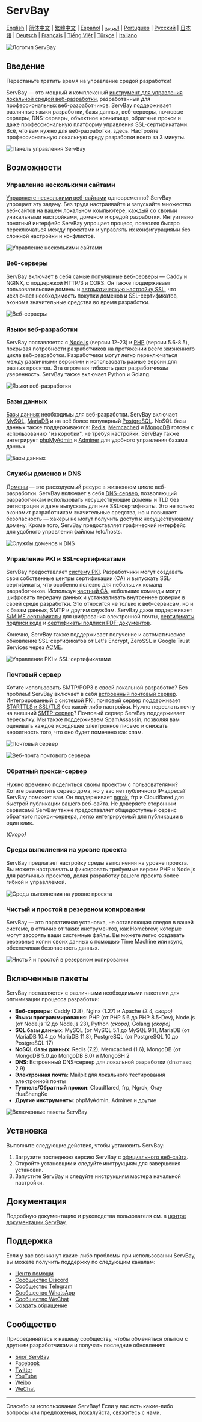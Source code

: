 # ServBay

[English](/README.md) | [简体中文](/README_zh-CN.md) | [繁體中文](/README_zh-TW.md) | [Español](/README_es.md) | [العربية](/README_ar.md) | [Português](/README_pt.md) | [Русский](/README_ru.md) | [日本語](/README_ja.md) | [Deutsch](/README_de.md) | [Français](/README_fr.md) | [Tiếng Việt](/README_vi.md) | [Türkçe](/README_tr.md) | [Italiano](/README_it.md)

![Логотип ServBay](/images/logo.png)

## Введение

Перестаньте тратить время на управление средой разработки!

ServBay — это мощный и комплексный [инструмент для управления локальной средой веб-разработки](https://www.servbay.com), разработанный для профессиональных веб-разработчиков. ServBay поддерживает различные языки разработки, базы данных, веб-серверы, почтовые серверы, DNS-серверы, объектное хранилище, обратные прокси и даже профессиональную платформу управления SSL-сертификатами. Всё, что вам нужно для веб-разработки, здесь. Настройте профессиональную локальную среду разработки всего за 3 минуты.

![Панель управления ServBay](/images/dashboard.png)

## Возможности

### Управление несколькими сайтами

[Управляете несколькими веб-сайтами](https://support.servbay.com/basic-usage/websites/adding-first-website) одновременно? ServBay упрощает эту задачу.  Без труда настраивайте и запускайте множество веб-сайтов на вашем локальном компьютере, каждый со своими уникальными настройками, доменом и средой разработки. Интуитивно понятный интерфейс ServBay упрощает процесс, позволяя быстро переключаться между проектами и управлять их конфигурациями без сложной настройки и конфликтов.

![Управление несколькими сайтами](/images/hosts.png)

### Веб-серверы

ServBay включает в себя самые популярные [веб-серверы](https://www.servbay.com/features/web-server) — Caddy и NGINX, с поддержкой HTTP/3 и CORS. Он также поддерживает пользовательские домены и [автоматическую настройку SSL](https://support.servbay.com/basic-usage/websites/using-ssl-to-secure-website), что исключает необходимость покупки доменов и SSL-сертификатов, экономя значительные средства во время разработки.

![Веб-серверы](/images/web-servers.png)

### Языки веб-разработки

ServBay поставляется с [Node.js](https://www.servbay.com/features/nodejs) (версии 12-23) и [PHP](https://www.servbay.com/features/php) (версии 5.6-8.5), покрывая потребности разработчиков на протяжении всего жизненного цикла веб-разработки. Разработчики могут легко переключаться между различными версиями и использовать разные версии для разных проектов. Эта огромная гибкость дает разработчикам уверенность. ServBay также включает Python и Golang.

![Языки веб-разработки](/images/languages.png)

### Базы данных

[Базы данных](https://www.servbay.com/features/database) необходимы для веб-разработки. ServBay включает [MySQL](https://support.servbay.com/database-management/getting-started/mysql-management-and-usage), [MariaDB](https://support.servbay.com/database-management/getting-started/mariadb-management-and-usage) и на всё более популярный [PostgreSQL](https://support.servbay.com/database-management/getting-started/postgresql-management-and-usage).  NoSQL базы данных также поддерживаются: [Redis](https://support.servbay.com/database-management/getting-started/redis-management-and-usage), [Memcached](https://support.servbay.com/database-management/getting-started/memcached-management-and-usage) и [MongoDB](https://www.servbay.com/features/database) готовы к использованию "из коробки", не требуя настройки. ServBay также интегрирует [phpMyAdmin](https://support.servbay.com/database-management/management/using-phpmyadmin-to-manage-database) и [Adminer](https://support.servbay.com/database-management/management/using-adminer-to-manage-database) для удобного управления базами данных.

![Базы данных](/images/databases.png)

### Службы доменов и DNS

[Домены](https://www.servbay.com/features/dns-server) — это расходуемый ресурс в жизненном цикле веб-разработки. ServBay включает в себя [DNS-сервер](https://www.servbay.com/features/dns-server), позволяющий разработчикам использовать несуществующие домены и TLD без регистрации и даже выпускать для них SSL-сертификаты. Это не только экономит разработчикам значительные средства, но и повышает безопасность — хакеры не могут получить доступ к несуществующему домену. Кроме того, ServBay предоставляет графический интерфейс для удобного управления файлом /etc/hosts.

![Службы доменов и DNS](/images/dns.png)

### Управление PKI и SSL-сертификатами

ServBay предоставляет [систему PKI](https://www.servbay.com/features/ssl). Разработчики могут создавать свои собственные центры сертификации (CA) и выпускать SSL-сертификаты, что особенно полезно для небольших команд разработчиков. Используя [частный CA](https://support.servbay.com/basic-usage/ssl/local-ssl-root-certificate-management), небольшие команды могут шифровать передачу данных и устанавливать внутреннее доверие в своей среде разработки. Это относится не только к веб-сервисам, но и к базам данных, SMTP и другим службам. ServBay даже поддерживает [S/MIME сертификаты](https://support.servbay.com/basic-usage/ssl/how-to-apply-for-and-use-smime-email-certificate) для шифрования электронной почты, [сертификаты подписи кода](https://support.servbay.com/basic-usage/ssl/how-to-apply-for-and-use-code-sining-certificate) и [сертификаты подписи PDF-документов](https://support.servbay.com/basic-usage/ssl/how-to-apply-for-and-use-document-signing-certificate).

Конечно, ServBay также поддерживает получение и автоматическое обновление SSL-сертификатов от Let's Encrypt, ZeroSSL и Google Trust Services через [ACME](https://support.servbay.com/basic-usage/ssl/using-acme-to-issue-ssl-certificate).

![Управление PKI и SSL-сертификатами](/images/ssl-pki.png)

### Почтовый сервер

Хотите использовать SMTP/POP3 в своей локальной разработке? Без проблем! ServBay включает в себя [встроенный почтовый сервер](https://www.servbay.com/features/email-server). Интегрированный с системой PKI, почтовый сервер поддерживает [STARTTLS и SSL/TLS](https://support.servbay.com/advanced-settings/modify-configurations/modify-mailpit-settings) без какой-либо настройки. Нужно переслать почту на внешний [SMTP-сервер](https://www.servbay.com/features/email-server)? Почтовый сервер ServBay поддерживает пересылку. Мы также поддерживаем SpamAssassin, позволяя вам оценивать каждое исходящее электронное письмо и снижать вероятность того, что оно будет помечено как спам.

![Почтовый сервер](/images/email-server.png)

![Веб-почта почтового сервера](/images/email-server-webmail.png)

### Обратный прокси-сервер

Нужно временно поделиться своим проектом с пользователями? Хотите разместить сервер дома, но у вас нет публичного IP-адреса? ServBay поможет вам. Он поддерживает [ngrok](https://support.servbay.com/advanced-settings/how-to-use-ngrok), frp и Cloudflared для быстрой публикации вашего веб-сайта. Не доверяете сторонним сервисам? ServBay также предоставляет общедоступный сервис обратного прокси-сервера, легко интегрируемый для публикации в один клик.

*(Скоро)*

### Среды выполнения на уровне проекта

ServBay предлагает настройку среды выполнения на уровне проекта. Вы можете настраивать и фиксировать требуемые версии PHP и Node.js для различных проектов, делая разработку вашего проекта более гибкой и управляемой.

![Среды выполнения на уровне проекта](/images/project-level-runtime.png)

### Чистый и простой в резервном копировании

ServBay — это портативная установка, не оставляющая следов в вашей системе, в отличие от таких инструментов, как Homebrew, которые могут засорять ваши системные файлы. Вы можете легко создавать резервные копии своих данных с помощью Time Machine или rsync, обеспечивая безопасность данных.

![Чистый и простой в резервном копировании](/images/easy-to-backup.png)


## Включенные пакеты

ServBay поставляется с различными необходимыми пакетами для оптимизации процесса разработки:

- **Веб-серверы**: Caddy (2.8), Nginx (1.27) и Apache *(2.4, скоро)*
- **Языки программирования**: PHP (от PHP 5.6 до PHP 8.5-Dev), Node.js (от Node.js 12 до Node.js 23), Python *(скоро)*, Golang *(скоро)*
- **SQL базы данных**: MySQL (от MySQL 5.1 до MySQL 9.1), MariaDB (от MariaDB 10.4 до MariaDB 11.8), PostgreSQL (от PostgreSQL 10 до PostgreSQL 17)
- **NoSQL базы данных**: Redis (7.2), Memcached (1.6), MongoDB (от MongoDB 5.0 до MongoDB 8.0) и MongoSH 2
- **DNS**: Встроенный DNS-сервер для локальной разработки (dnsmasq 2.9)
- **Электронная почта**: Mailpit для локального тестирования электронной почты
- **Туннель/Обратный прокси**: Cloudflared, frp, Ngrok, Oray HuaShengKe
- **Другие инструменты**: phpMyAdmin, Adminer и другие

![Включенные пакеты ServBay](/images/services.png)

## Установка

Выполните следующие действия, чтобы установить ServBay:

1. Загрузите последнюю версию ServBay с [официального веб-сайта](https://www.servbay.com).
2. Откройте установщик и следуйте инструкциям для завершения установки.
3. Запустите ServBay и следуйте инструкциям мастера начальной настройки.

## Документация

Подробную документацию и руководства пользователя см. в [центре документации ServBay](https://support.servbay.com).

## Поддержка

Если у вас возникнут какие-либо проблемы при использовании ServBay, вы можете получить поддержку по следующим каналам:

- [Центр помощи](https://support.servbay.com)
- [Сообщество Discord](https://talk.servbay.com)
- [Сообщество Telegram](https://telegram.servbay.dev)
- [Сообщество WhatsApp](https://wa.servbay.dev)
- [Сообщество WeChat](https://wechat-group.servbay.dev)
- [Создать обращение](https://github.com/ServBay/ServBay/issues)


## Сообщество

Присоединяйтесь к нашему сообществу, чтобы обменяться опытом с другими разработчиками и получать последние обновления:

- [Блог ServBay](https://blog.servbay.com)
- [Facebook](https://www.facebook.com/ServBay.Dev)
- [Twitter](https://twitter.com/ServBayDev)
- [YouTube](https://www.youtube.com/@ServBay)
- [Weibo](https://weibo.com/ServBay)
- [WeChat](https://mp.weixin.qq.com/s/CC9-1YagpZYmUxg01UJHTw)
---

Спасибо за использование ServBay! Если у вас есть какие-либо вопросы или предложения, пожалуйста, свяжитесь с нами.

